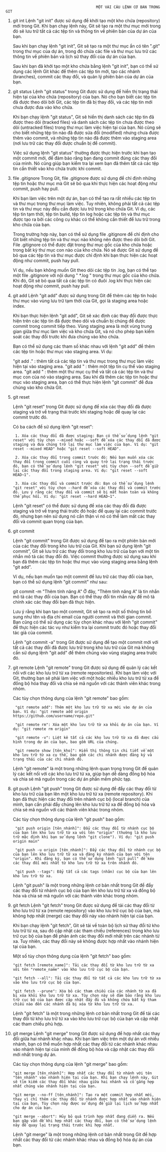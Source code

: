                                              MỘT VÀI CÂU LỆNH CƠ BẢN TRONG GIT
1. git int
    Lệnh "git init" được sử dụng để khởi tạo một kho chứa (repository) mới trong Git. Khi bạn chạy lệnh này, Git sẽ tạo ra một thư mục mới trong đó sẽ lưu trữ tất cả các tệp tin và thông tin về phiên bản của dự án của bạn.

    Sau khi bạn chạy lệnh "git init", Git sẽ tạo ra một thư mục ẩn có tên ".git" trong thư mục của dự án, trong đó chứa các file và thư mục lưu trữ các thông tin về phiên bản và lịch sử thay đổi của dự án của bạn.

    Sau khi bạn đã khởi tạo một kho chứa bằng lệnh "git init", bạn có thể sử dụng các lệnh Git khác để thêm các tệp tin mới, tạo các nhánh (branches), commit các thay đổi, và quản lý phiên bản của dự án của bạn.

2. git status
    Lệnh "git status" trong Git được sử dụng để hiển thị trạng thái hiện tại của kho chứa (repository) của bạn. Nó cho bạn biết các tệp tin đã được theo dõi bởi Git, các tệp tin đã bị thay đổi, và các tệp tin mới chưa được đưa vào kho chứa.

    Khi bạn chạy lệnh "git status", Git sẽ hiển thị danh sách các tệp tin đã được theo dõi (tracked files) và danh sách các tệp tin chưa được theo dõi (untracked files) trong thư mục làm việc hiện tại của bạn. Nó cũng sẽ cho biết những tệp tin nào đã được sửa đổi (modified) nhưng chưa được thêm vào commit, và những tệp tin nào đã được thêm vào staging area (nơi lưu trữ các thay đổi được chuẩn bị để commit).

    Việc sử dụng lệnh "git status" thường được thực hiện trước khi bạn tạo một commit mới, để đảm bảo rằng bạn đang commit đúng các thay đổi của mình. Nó cũng giúp bạn kiểm tra lại xem bạn đã thêm tất cả các tệp tin cần thiết vào kho chứa trước khi commit.

3. file .gitignore
    Trong Git, file .gitignore được sử dụng để chỉ định những tệp tin hoặc thư mục mà Git sẽ bỏ qua khi thực hiện các hoạt động như commit, push hay pull.

    Khi bạn làm việc trên một dự án, bạn có thể tạo ra rất nhiều các tệp tin và thư mục trong thư mục làm việc. Tuy nhiên, không phải tất cả các tệp tin và thư mục này đều cần được lưu trữ trong kho chứa Git. Ví dụ, các tệp tin tạm thời, tệp tin build, tệp tin log hoặc các tệp tin và thư mục được tạo ra bởi các công cụ khác có thể không cần thiết để lưu trữ trong kho chứa của bạn.

    Trong trường hợp này, bạn có thể sử dụng file .gitignore để chỉ định cho Git biết những tệp tin và thư mục nào không nên được theo dõi bởi Git. File .gitignore có thể được đặt trong thư mục gốc của kho chứa hoặc trong bất kỳ thư mục con nào của kho chứa. Nó sẽ được Git sử dụng để bỏ qua các tệp tin và thư mục được chỉ định khi bạn thực hiện các hoạt động như commit, push hay pull.

    Ví dụ, nếu bạn không muốn Git theo dõi các tệp tin .log, bạn có thể tạo một file .gitignore với nội dung " *.log " trong thư mục gốc của kho chứa. Khi đó, Git sẽ bỏ qua tất cả các tệp tin có đuôi .log khi thực hiện các hoạt động như commit, push hay pull.

5. git add
    Lệnh "git add" được sử dụng trong Git để thêm các tệp tin hoặc thư mục vào vùng lưu trữ tạm thời của Git, gọi là staging area hoặc index.

    Khi bạn thực hiện lệnh "git add", Git sẽ xác định các thay đổi được thực hiện trên các tệp tin đã được theo dõi và chuẩn bị chúng để được commit trong commit tiếp theo. Vùng staging area là một vùng trung gian giữa thư mục làm việc và kho chứa Git, và nó cho phép bạn kiểm soát các thay đổi trước khi đưa chúng vào kho chứa.

    Bạn có thể sử dụng các tham số khác nhau với lệnh "git add" để thêm các tệp tin hoặc thư mục vào staging area. Ví dụ:

    "git add ." : thêm tất cả các tệp tin và thư mục trong thư mục làm việc hiện tại vào staging area.
    "git add <file-name>" : thêm một tệp tin cụ thể vào staging area.
    "git add <directory-name>" : thêm một thư mục cụ thể và tất cả các tệp tin và thư mục con của nó vào staging area.
    Sau khi đã thêm các tệp tin hoặc thư mục vào staging area, bạn có thể thực hiện lệnh "git commit" để đưa chúng vào kho chứa Git.

6. git reset

    Lệnh "git reset" trong Git được sử dụng để xóa các thay đổi đã được staging và trở về trạng thái trước khi staging hoặc để quay lại các commit trước đó.

    Có ba cách để sử dụng lệnh "git reset":

        1. Xóa các thay đổi đã được staging: Bạn có thể sử dụng lệnh "git reset" với tùy chọn --mixed hoặc --soft để xóa các thay đổi đã được staging và đưa chúng trở lại thư mục làm việc của bạn. Ví dụ: "git reset --mixed HEAD" hoặc "git reset --soft HEAD".

        2. Xóa các thay đổi trong commit trước đó: Nếu bạn muốn xóa các thay đổi trong commit cuối cùng và quay trở lại trạng thái trước đó, bạn có thể sử dụng lệnh "git reset" với tùy chọn --soft để giữ lại các thay đổi trong staging area. Ví dụ: "git reset --soft HEAD~1".

        3. Xóa các thay đổi và commit trước đó: Bạn có thể sử dụng lệnh "git reset" với tùy chọn --hard để xóa các thay đổi và commit trước đó. Lưu ý rằng các thay đổi và commit sẽ bị mất hoàn toàn và không thể phục hồi. Ví dụ: "git reset --hard HEAD~1".

    Lệnh "git reset" có thể được sử dụng để xóa các thay đổi đã được staging và trở về trạng thái trước đó hoặc để quay lại các commit trước đó, nhưng bạn nên sử dụng nó cẩn thận vì nó có thể làm mất các thay đổi và commit quan trọng của bạn.

7. git commit

    Lệnh "git commit" trong Git được sử dụng để tạo ra một phiên bản mới của các thay đổi trong kho lưu trữ của Git. Khi bạn sử dụng lệnh "git commit", Git sẽ lưu trữ các thay đổi trong kho lưu trữ của bạn với một tin nhắn mô tả các thay đổi đó. Việc commit thường được sử dụng sau khi bạn đã thêm các tệp tin hoặc thư mục vào vùng staging area bằng lệnh "git add".

    Ví dụ, nếu bạn muốn tạo một commit để lưu trữ các thay đổi của bạn, bạn có thể sử dụng lệnh "git commit" như sau:

    git commit -m "Thêm tính năng A"
    Ở đây, "Thêm tính năng A" là tin nhắn mô tả các thay đổi của bạn. Bạn có thể thay đổi tin nhắn này để mô tả chính xác các thay đổi bạn đã thực hiện.

    Lưu ý rằng khi bạn tạo một commit, Git sẽ tạo ra một số thông tin bổ sung như tên và địa chỉ email của người commit và thời gian commit. Bạn cũng có thể sử dụng các tùy chọn khác nhau với lệnh "git commit" để thực hiện các tác vụ như kiểm tra lại commit trước đó hoặc thay đổi tác giả của commit.
    
    Lệnh "git commit -a" trong Git được sử dụng để tạo một commit mới với tất cả các thay đổi đã được lưu trữ trong kho lưu trữ của Git mà không cần sử dụng lệnh "git add" để thêm chúng vào vùng staging area trước đó.

8. git remote
    Lệnh "git remote" trong Git được sử dụng để quản lý các kết nối với các kho lưu trữ từ xa (remote repositories). Khi bạn làm việc với Git, thường bạn sẽ phải làm việc với một hoặc nhiều kho lưu trữ từ xa để đồng bộ hóa thay đổi và chia sẻ mã nguồn với các thành viên khác trong nhóm.

    Các tùy chọn thông dụng của lệnh "git remote" bao gồm:

        "git remote add": Thêm một kho lưu trữ từ xa mới vào dự án của bạn. Ví dụ: "git remote add origin https://github.com/username/repo.git"

        "git remote rm": Xóa một kho lưu trữ từ xa khỏi dự án của bạn. Ví dụ: "git remote rm origin"

        "git remote -v": Liệt kê tất cả các kho lưu trữ từ xa đã được cấu hình trong dự án của bạn, bao gồm URL của chúng.

        "git remote show [tên_kho]": Hiển thị thông tin chi tiết về một kho lưu trữ từ xa cụ thể, bao gồm các chi nhánh được đăng ký và trạng thái của các chi nhánh đó.

    Lệnh "git remote" là một trong những lệnh quan trọng trong Git để quản lý các kết nối với các kho lưu trữ từ xa, giúp bạn dễ dàng đồng bộ hóa và chia sẻ mã nguồn trong các dự án phần mềm phức tạp.

9. git push
    Lệnh "git push" trong Git được sử dụng để đẩy các thay đổi từ kho lưu trữ của bạn lên một kho lưu trữ từ xa (remote repository). Khi bạn đã thực hiện các thay đổi trên nhánh cục bộ (local branch) của mình, bạn cần phải đẩy chúng lên kho lưu trữ từ xa để đồng bộ hóa và chia sẻ mã nguồn với các thành viên khác trong nhóm.

    Các tùy chọn thông dụng của lệnh "git push" bao gồm:

        "git push origin [tên_nhánh]": Đẩy các thay đổi từ nhánh cục bộ của bạn lên kho lưu trữ từ xa với tên "origin" (thường là kho lưu trữ mặc định khi bạn sử dụng lệnh "git clone"). Ví dụ: "git push origin main"

        "git push -u origin [tên_nhánh]": Đẩy các thay đổi từ nhánh cục bộ của bạn lên kho lưu trữ từ xa và đăng ký nhánh của bạn với tên "origin". Khi đăng ký, bạn có thể sử dụng lệnh "git pull" để kéo các thay đổi mới nhất từ kho lưu trữ từ xa trên nhánh đó.

        "git push --tags": Đẩy tất cả các tags (nhãn) cục bộ của bạn lên kho lưu trữ từ xa.

    Lệnh "git push" là một trong những lệnh cơ bản nhất trong Git để đẩy các thay đổi từ nhánh cục bộ của bạn lên kho lưu trữ từ xa và đồng bộ hóa và chia sẻ mã nguồn với các thành viên khác trong nhóm.


10. git fetch
    Lệnh "git fetch" trong Git được sử dụng để tải các thay đổi từ kho lưu trữ từ xa (remote repository) vào kho lưu trữ cục bộ của bạn, mà không hợp nhất (merge) các thay đổi này vào nhánh hiện tại của bạn.

    Khi bạn chạy lệnh "git fetch", Git sẽ tải về toàn bộ lịch sử thay đổi từ kho lưu trữ từ xa, sau đó cập nhật các tham chiếu (references) trong kho lưu trữ cục bộ của bạn để phản ánh các thay đổi mới nhất trên các nhánh từ xa. Tuy nhiên, các thay đổi này sẽ không được hợp nhất vào nhánh hiện tại của bạn.

    Một số tùy chọn thông dụng của lệnh "git fetch" bao gồm:

        "git fetch [remote_name]": Tải các thay đổi từ kho lưu trữ từ xa với tên "remote_name" vào kho lưu trữ cục bộ của bạn.

        "git fetch --all": Tải các thay đổi từ tất cả các kho lưu trữ từ xa vào kho lưu trữ cục bộ của bạn.

        "git fetch --prune": Xóa bỏ các tham chiếu của các nhánh từ xa đã bị xóa khỏi kho lưu trữ từ xa. Tùy chọn này sẽ đảm bảo rằng kho lưu trữ cục bộ của bạn được cập nhật đầy đủ và không chứa bất kỳ tham chiếu nào đến các nhánh đã bị xóa từ kho lưu trữ từ xa.

    Lệnh "git fetch" là một trong những lệnh cơ bản nhất trong Git để tải các thay đổi từ kho lưu trữ từ xa vào kho lưu trữ cục bộ của bạn và cập nhật các tham chiếu phù hợp.

11. git merge
    Lệnh "git merge" trong Git được sử dụng để hợp nhất các thay đổi giữa hai nhánh khác nhau. Khi bạn làm việc trên một dự án với nhiều nhánh, bạn có thể muốn hợp nhất các thay đổi từ các nhánh khác nhau vào nhánh hiện tại của mình để đồng bộ hóa và cập nhật các thay đổi mới nhất trong dự án.

    Các tùy chọn thông dụng của lệnh "git merge" bao gồm:

        "git merge [tên_nhánh]": Hợp nhất các thay đổi từ nhánh với tên "tên_nhánh" vào nhánh hiện tại của bạn. Khi bạn chạy lệnh này, Git sẽ tìm kiếm các thay đổi khác nhau giữa hai nhánh và cố gắng hợp nhất chúng vào nhánh hiện tại của bạn.

        "git merge --no-ff [tên_nhánh]": Tạo ra một commit hợp nhất mới, thay vì chỉ thêm các thay đổi từ nhánh được hợp nhất vào nhánh hiện tại của bạn. Tùy chọn này được sử dụng để giữ lại lịch sử hợp nhất cho dự án của bạn.

        "git merge --abort": Hủy bỏ quá trình hợp nhất đang diễn ra. Nếu bạn gặp vấn đề khi hợp nhất các thay đổi, bạn có thể sử dụng lệnh này để quay lại trạng thái trước khi hợp nhất.

    Lệnh "git merge" là một trong những lệnh cơ bản nhất trong Git để hợp nhất các thay đổi từ các nhánh khác nhau và đồng bộ hóa dự án của bạn.